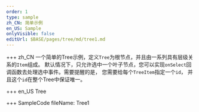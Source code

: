 ```yaml
--- 
order: 1
type: sample
zh_CN: 简单示例
en_US: Sample
onlyVisible: false
editUrl: $BASE/pages/tree/md/tree1.md
---
```


+++ zh_CN
一个简单的Tree示例，定义<Code>Tree</Code>为根节点，并且由一系列具有层级关系的<Code>Item</Code>组成。
    默认情况下，只允许选中一个叶子节点，您可以实现<Code>onSelect</Code>回调函数去处理选中事件。需要提醒的是，
    您需要给每个<Code>TreeItem</Code>指定一个<Code>id</Code>， 并且这个<Code>id</Code>在整个Tree中保证唯一。


+++ en_US
Tree

+++ SampleCode
fileName: Tree1
